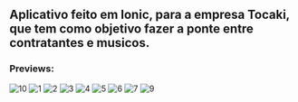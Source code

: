 ## Aplicativo feito em Ionic, para a empresa Tocaki, que tem como objetivo fazer a ponte entre contratantes e musicos.

### Previews: 
<div style="display: inline_block"> 
  
![10](https://user-images.githubusercontent.com/58737273/150057162-b3177555-07ab-4877-9aaa-f9210c6ffc31.png) ![1](https://user-images.githubusercontent.com/58737273/150057164-750245ba-6ba5-4a24-9540-d9cb193f7412.png) ![2](https://user-images.githubusercontent.com/58737273/150057165-3530ff3f-ff2a-4934-a979-6affb57bf1aa.png) ![3](https://user-images.githubusercontent.com/58737273/150057167-dabbaae4-d171-4943-9375-eccedd53877e.png) ![4](https://user-images.githubusercontent.com/58737273/150057168-45cfa98e-68af-4d6c-9c26-fa568e181b4b.png) ![5](https://user-images.githubusercontent.com/58737273/150057170-703b0318-9cf5-4aa9-88c9-9b3d96614be3.png) ![6](https://user-images.githubusercontent.com/58737273/150057171-b3b95a12-e24c-4755-a566-df28fc2c7bdb.png) ![7](https://user-images.githubusercontent.com/58737273/150057172-e5be0b17-40c8-4bbf-8d15-91e6f8a691f2.png) ![9](https://user-images.githubusercontent.com/58737273/150057174-04c15398-0b81-4c0f-a9c4-4e3695037c59.png) 

</div>
